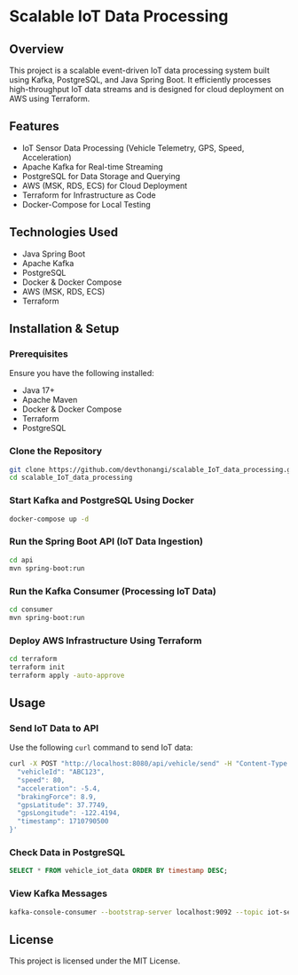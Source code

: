 # **Scalable IoT Data Processing**  
## **Overview**  
This project is a scalable event-driven IoT data processing system built using Kafka, PostgreSQL, and Java Spring Boot. It efficiently processes high-throughput IoT data streams and is designed for cloud deployment on AWS using Terraform.  

## **Features**  
- IoT Sensor Data Processing (Vehicle Telemetry, GPS, Speed, Acceleration)  
- Apache Kafka for Real-time Streaming  
- PostgreSQL for Data Storage and Querying  
- AWS (MSK, RDS, ECS) for Cloud Deployment  
- Terraform for Infrastructure as Code  
- Docker-Compose for Local Testing  

## **Technologies Used**  
- Java Spring Boot  
- Apache Kafka  
- PostgreSQL  
- Docker & Docker Compose  
- AWS (MSK, RDS, ECS)  
- Terraform  

## **Installation & Setup**  
### **Prerequisites**  
Ensure you have the following installed:  
- Java 17+  
- Apache Maven  
- Docker & Docker Compose  
- Terraform  
- PostgreSQL  

### **Clone the Repository**  
```sh
git clone https://github.com/devthonangi/scalable_IoT_data_processing.git
cd scalable_IoT_data_processing
```

### **Start Kafka and PostgreSQL Using Docker**  
```sh
docker-compose up -d
```

### **Run the Spring Boot API (IoT Data Ingestion)**  
```sh
cd api
mvn spring-boot:run
```

### **Run the Kafka Consumer (Processing IoT Data)**  
```sh
cd consumer
mvn spring-boot:run
```

### **Deploy AWS Infrastructure Using Terraform**  
```sh
cd terraform
terraform init
terraform apply -auto-approve
```

## **Usage**  
### **Send IoT Data to API**  
Use the following `curl` command to send IoT data:  
```sh
curl -X POST "http://localhost:8080/api/vehicle/send" -H "Content-Type: application/json" -d '{
  "vehicleId": "ABC123",
  "speed": 80,
  "acceleration": -5.4,
  "brakingForce": 8.9,
  "gpsLatitude": 37.7749,
  "gpsLongitude": -122.4194,
  "timestamp": 1710790500
}'
```

### **Check Data in PostgreSQL**  
```sql
SELECT * FROM vehicle_iot_data ORDER BY timestamp DESC;
```

### **View Kafka Messages**  
```sh
kafka-console-consumer --bootstrap-server localhost:9092 --topic iot-sensor-data --from-beginning
```

## **License**  
This project is licensed under the MIT License.  

